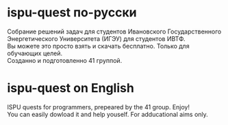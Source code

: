 ispu-quest по-русски
==========
Собрание решений задач для студентов Ивановского Государственного Энергетического Университета (ИГЭУ) для студентов ИВТФ.    
Вы можете это просто взять и скачать бесплатно. Только для обучающих целей.   
Созданно и подготовленно 41 группой.


ispu-quest on English
==========

ISPU quests for programmers, prepeared by the 41 group. Enjoy!    
You can easily dowload it and help youself. For adducational aims only.
